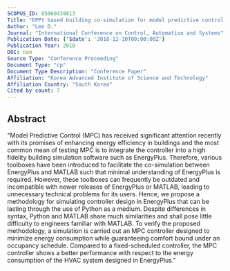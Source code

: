```yaml
---
SCOPUS_ID: 85060439813
Title: "EPPY based building co-simulation for model predictive control of HVAC optimization"
Author: "Lee D."
Journal: "International Conference on Control, Automation and Systems"
Publication Date: {'$date': '2018-12-10T00:00:00Z'}
Publication Year: 2018
DOI: nan
Source Type: "Conference Proceeding"
Document Type: "cp"
Document Type Description: "Conference Paper"
Affiliation: "Korea Advanced Institute of Science and Technology"
Affiliation Country: "South Korea"
Cited by count: 7
---
```


## Abstract
"Model Predictive Control (MPC) has received significant attention recently with its promises of enhancing energy efficiency in buildings and the most common mean of testing MPC is to integrate the controller into a high fidelity building simulation software such as EnergyPlus. Therefore, various toolboxes have been introduced to facilitate the co-simulation between EnergyPlus and MATLAB such that minimal understanding of EnergyPlus is required. However, these toolboxes can frequently be outdated and incompatible with newer releases of EnergyPlus or MATLAB, leading to unnecessary technical problems for its users. Hence, we propose a methodology for simulating controller design in EnergyPlus that can be lasting through the use of Python as a medium. Despite differences in syntax, Python and MATLAB share much similarities and shall pose little difficulty to engineers familiar with MATLAB. To verify the proposed methodology, a simulation is carried out an MPC controller designed to minimize energy consumption while guaranteeing comfort bound under an occupancy schedule. Compared to a fixed-scheduled controller, the MPC controller shows a better performance with respect to the energy consumption of the HVAC system designed in EnergyPlus."
